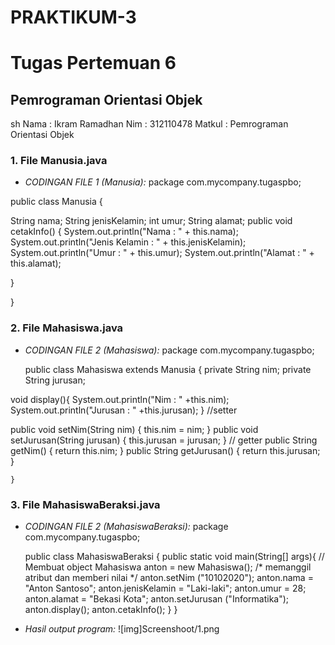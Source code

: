 # PRAKTIKUM-3
# Tugas Pertemuan 6
## Pemrograman Orientasi Objek

sh
Nama   : Ikram Ramadhan
Nim    : 312110478
Matkul : Pemrograman Orientasi Objek


### 1. File Manusia.java
* *CODINGAN FILE 1 (Manusia):*
package com.mycompany.tugaspbo;

public class Manusia {
    
String nama;
String jenisKelamin;
int umur;
String alamat;
public void cetakInfo() {
System.out.println("Nama          : " + this.nama);
System.out.println("Jenis Kelamin : " + this.jenisKelamin);
System.out.println("Umur          : " + this.umur);
System.out.println("Alamat        : " + this.alamat);

}
    
}


### 2. File Mahasiswa.java
* *CODINGAN FILE 2 (Mahasiswa):*
package com.mycompany.tugaspbo;

    public class Mahasiswa extends Manusia {
private String nim;
private String jurusan;
 

void display(){
    System.out.println("Nim           : " +this.nim);
    System.out.println("Jurusan       : " +this.jurusan);
}
//setter

public void setNim(String nim) {
        this.nim = nim;
}
public void setJurusan(String jurusan) {
this.jurusan = jurusan;
}
// getter
public String getNim() {
return this.nim;
}
public String getJurusan() {
return this.jurusan;
}

    }


### 3. File MahasiswaBeraksi.java
* *CODINGAN FILE 2 (MahasiswaBeraksi):*
package com.mycompany.tugaspbo;


    public class MahasiswaBeraksi {
public static void main(String[] args){
// Membuat object
Mahasiswa anton = new Mahasiswa();
/* memanggil atribut dan memberi nilai */
anton.setNim ("10102020");
anton.nama = "Anton Santoso";
anton.jenisKelamin = "Laki-laki";
anton.umur = 28;
anton.alamat = "Bekasi Kota";
anton.setJurusan ("Informatika");
anton.display();
anton.cetakInfo();
}
}


* *Hasil output program:*
![img]Screenshoot/1.png